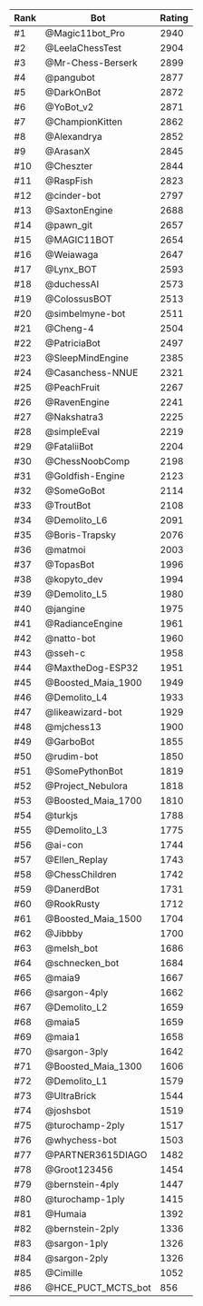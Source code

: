 Rank|Bot|Rating
---|---|---
#1|@Magic11bot_Pro|2940
#2|@LeelaChessTest|2904
#3|@Mr-Chess-Berserk|2899
#4|@pangubot|2877
#5|@DarkOnBot|2872
#6|@YoBot_v2|2871
#7|@ChampionKitten|2862
#8|@Alexandrya|2852
#9|@ArasanX|2845
#10|@Cheszter|2844
#11|@RaspFish|2823
#12|@cinder-bot|2797
#13|@SaxtonEngine|2688
#14|@pawn_git|2657
#15|@MAGIC11BOT|2654
#16|@Weiawaga|2647
#17|@Lynx_BOT|2593
#18|@duchessAI|2573
#19|@ColossusBOT|2513
#20|@simbelmyne-bot|2511
#21|@Cheng-4|2504
#22|@PatriciaBot|2497
#23|@SleepMindEngine|2385
#24|@Casanchess-NNUE|2321
#25|@PeachFruit|2267
#26|@RavenEngine|2241
#27|@Nakshatra3|2225
#28|@simpleEval|2219
#29|@FataliiBot|2204
#30|@ChessNoobComp|2198
#31|@Goldfish-Engine|2123
#32|@SomeGoBot|2114
#33|@TroutBot|2108
#34|@Demolito_L6|2091
#35|@Boris-Trapsky|2076
#36|@matmoi|2003
#37|@TopasBot|1996
#38|@kopyto_dev|1994
#39|@Demolito_L5|1980
#40|@jangine|1975
#41|@RadianceEngine|1961
#42|@natto-bot|1960
#43|@sseh-c|1958
#44|@MaxtheDog-ESP32|1951
#45|@Boosted_Maia_1900|1949
#46|@Demolito_L4|1933
#47|@likeawizard-bot|1929
#48|@mjchess13|1900
#49|@GarboBot|1855
#50|@rudim-bot|1850
#51|@SomePythonBot|1819
#52|@Project_Nebulora|1818
#53|@Boosted_Maia_1700|1810
#54|@turkjs|1788
#55|@Demolito_L3|1775
#56|@ai-con|1744
#57|@Ellen_Replay|1743
#58|@ChessChildren|1742
#59|@DanerdBot|1731
#60|@RookRusty|1712
#61|@Boosted_Maia_1500|1704
#62|@Jibbby|1700
#63|@melsh_bot|1686
#64|@schnecken_bot|1684
#65|@maia9|1667
#66|@sargon-4ply|1662
#67|@Demolito_L2|1659
#68|@maia5|1659
#69|@maia1|1658
#70|@sargon-3ply|1642
#71|@Boosted_Maia_1300|1606
#72|@Demolito_L1|1579
#73|@UltraBrick|1544
#74|@joshsbot|1519
#75|@turochamp-2ply|1517
#76|@whychess-bot|1503
#77|@PARTNER3615DIAGO|1482
#78|@Groot123456|1454
#79|@bernstein-4ply|1447
#80|@turochamp-1ply|1415
#81|@Humaia|1392
#82|@bernstein-2ply|1336
#83|@sargon-1ply|1326
#84|@sargon-2ply|1326
#85|@Cimille|1052
#86|@HCE_PUCT_MCTS_bot|856
